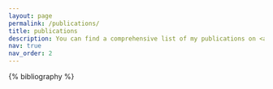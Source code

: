 ```yaml
---
layout: page
permalink: /publications/
title: publications
description: You can find a comprehensive list of my publications on <a href="https://scholar.google.com/citations?user=LwrHomgAAAAJ&hl=zh-CN">Google Scholar</a>.
nav: true
nav_order: 2
---
```


<!-- You can find a comprehensive list of my publications on <a href="https://scholar.google.com/citations?user=LwrHomgAAAAJ&hl=zh-CN">Google Scholar</a>. -->
<!-- _pages/publications.md -->
<div class="publications">

{% bibliography %}

</div>
